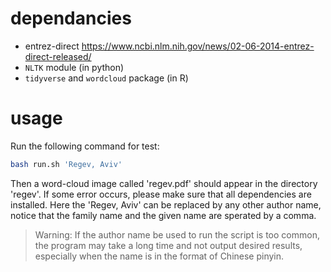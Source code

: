 # dependancies

* entrez-direct <https://www.ncbi.nlm.nih.gov/news/02-06-2014-entrez-direct-released/>
* `NLTK` module (in python)
* `tidyverse` and `wordcloud` package (in R)

# usage

Run the following command for test:
```bash
bash run.sh 'Regev, Aviv'
```

Then a word-cloud image called 'regev.pdf' should appear in the directory
'regev'. If some error occurs, please make sure that all dependencies are
installed. Here the 'Regev, Aviv' can be replaced by any other author name,
notice that the family name and the given name are sperated by a comma.

> Warning: If the author name be used to run the script is too common, the
> program may take a long time and not output desired results, especially when
> the name is in the format of Chinese pinyin.
